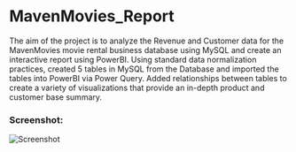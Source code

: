 # MavenMovies_Report
The aim of the project is to analyze the Revenue and Customer data for the MavenMovies movie rental business database using MySQL and create an interactive report using PowerBI. 
Using standard data normalization practices, created 5 tables in MySQL from the Database and imported the tables into PowerBI via Power Query.
Added relationships between tables to create a variety of visualizations that provide an in-depth product and customer base summary.

### Screenshot: ###
![Screenshot](https://user-images.githubusercontent.com/103647085/211760484-2891c9fe-8f09-428b-9e23-bdc42738daa8.JPG)

